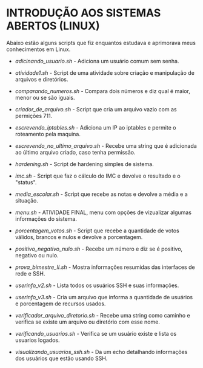 # INTRODUÇÃO AOS SISTEMAS ABERTOS (LINUX)
Abaixo estão alguns scripts que fiz enquantos estudava e aprimorava meus conhecimentos em Linux.

- *adicinando_usuario.sh* - Adiciona um usuário comum sem senha.

- *atividade1.sh* - Script de uma atividade sobre criação e manipulação de arquivos e diretórios.

- *comparando_numeros.sh* - Compara dois números e diz qual é maior, menor ou se são iguais.

- *criador_de_arquivo.sh* - Script que cria um arquivo vazio com as permições 711.

- *escrevendo_iptables.sh* - Adiciona um IP ao iptables e permite o roteamento pela maquina.

- *escrevendo_no_ultimo_arquivo.sh* - Recebe uma string que é adicionada ao último arquivo criado, caso tenha permissão.

- *hardening.sh* - Script de hardening simples de sistema.

- *imc.sh* - Script que faz o cálculo do IMC e devolve o resultado e o "status".

- *media_escolar.sh* - Script que recebe as notas e devolve a média e a situação.

- *menu.sh* - ATIVIDADE FINAL, menu com opções de vizualizar algumas informações do sistema.

- *porcentagem_votos.sh* - Script que recebe a quantidade de votos válidos, brancos e nulos e devolve a porcentagem.

- *positivo_negativo_nulo.sh* - Recebe um número e diz se é positivo, negativo ou nulo.

- *prova_bimestre_II.sh* - Mostra informações resumidas das interfaces de rede e SSH.

- *userinfo_v2.sh* - Lista todos os usuários SSH e suas informações.

- *userinfo_v3.sh* - Cria um arquivo que informa a quantidade de usuários e porcentagem de recursos usados.

- *verificador_arquivo_diretorio.sh* - Recebe uma string como caminho e verifica se existe um arquivo ou diretório com esse nome.

- *verificando_usuarios.sh* - Verifica se um usuário existe e lista os usuarios logados.

- *visualizando_usuarios_ssh.sh* - Da um echo detalhando informações dos usuários que estão usando SSH.

